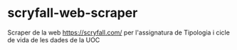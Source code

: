 # scryfall-web-scraper
Scraper de la web https://scryfall.com/ per l'assignatura de Tipologia i cicle de vida de les dades de la UOC
